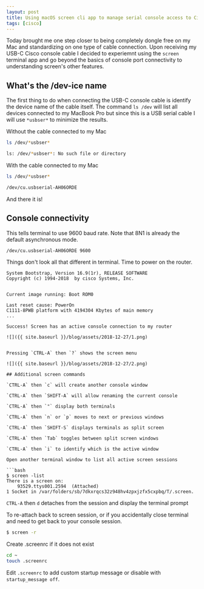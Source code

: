 ```yaml
---
layout: post
title: Using macOS screen cli app to manage serial console access to Cisco devices
tags: [cisco]
---
```

Today brought me one step closer to being completely dongle free on my Mac and standardizing on one type of cable connection. Upon receiving my USB-C Cisco console cable I decided to experiemnt using the `screen` terminal app and go beyond  the basics of console port connectivity to understanding screen's other features.
<!--more-->

## What's the /dev-ice name

The first thing to do when connecting the USB-C console cable is identify the device name of the cable itself. The command `ls /dev` will list all devices connected to my MacBook Pro but since this is a USB serial cable I will use `*usbser*` to minimize the results.

Without the cable connected to my Mac

```bash
ls /dev/*usbser*

ls: /dev/*usbser*: No such file or directory
```

With the cable connected to my Mac

```bash
ls /dev/*usbser*

/dev/cu.usbserial-AH06ORDE
```

And there it is! 

## Console connectivity

This tells terminal to use 9600 baud rate. Note that 8N1 is already the default asynchronous mode.

```bash
/dev/cu.usbserial-AH06ORDE 9600
```

Things don't look all that different in terminal. Time to power on the router.

```
System Bootstrap, Version 16.9(1r), RELEASE SOFTWARE
Copyright (c) 1994-2018  by cisco Systems, Inc.


Current image running: Boot ROM0

Last reset cause: PowerOn
C1111-8PWB platform with 4194304 Kbytes of main memory
...

Success! Screen has an active console connection to my router 

![]({{ site.baseurl }}/blog/assets/2018-12-27/1.png)


Pressing `CTRL-A` then `?` shows the screen menu

![]({{ site.baseurl }}/blog/assets/2018-12-27/2.png)

## Additional screen commands

`CTRL-A` then `c` will create another console window

`CTRL-A` then `SHIFT-A` will allow renaming the current console

`CTRL-A` then `"` display both terminals

`CTRL-A` then `n` or `p` moves to next or previous windows

`CTRL-A` then `SHIFT-S` displays terminals as split screen

`CTRL-A` then `Tab` toggles between split screen windows

`CTRL-A` then `i` to identify which is the active window

Open another terminal window to list all active screen sessions

```bash
$ screen -list
There is a screen on:
	93529.ttys001.2594	(Attached)
1 Socket in /var/folders/sb/7dkxrqcs32z948hv4zpxjzfx5cxpbq/T/.screen.
```

`CTRL-A` then `d` detaches from the session and display the terminal prompt

To re-attach back to screen session, or if you accidentally close terminal and need to get back to your console session.

```bash
$ screen -r
```

Create .screenrc if it does not exist

```bash
cd ~
touch .screenrc
```

Edit `.screenrc` to add custom startup message or disable with `startup_message off`.


